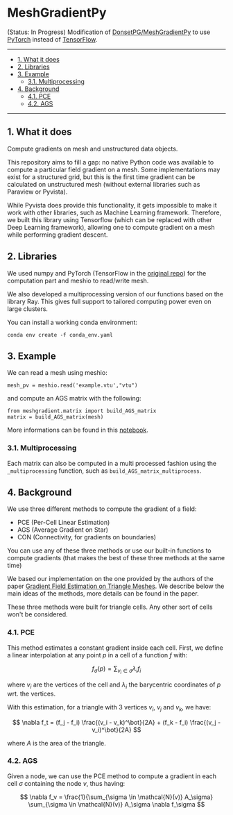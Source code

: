 # MeshGradientPy

(Status: In Progress)
Modification of [DonsetPG/MeshGradientPy](https://github.com/DonsetPG/MeshGradientPy) to use [PyTorch](https://pytorch.org/) instead of [TensorFlow](https://www.tensorflow.org/). 

---------------------------------------

- [1. What it does](#1-what-it-does)
- [2. Libraries](#2-libraries)
- [3. Example](#3-example)
  - [3.1. Multiprocessing](#31-multiprocessing)
- [4. Background](#4-background)
  - [4.1. PCE](#41-pce)
  - [4.2. AGS](#42-ags)

---------------------------------------

## 1. What it does
Compute gradients on mesh and unstructured data objects.

This repository aims to fill a gap: no native Python code was available to compute a particular field gradient on a mesh. Some implementations may exist for a structured grid, but this is the first time gradient can be calculated on unstructured mesh (without external libraries such as Paraview or Pyvista).

While Pyvista does provide this functionality, it gets impossible to make it work with other libraries, such as Machine Learning framework. Therefore, we built this library using Tensorflow (which can be replaced with other Deep Learning framework), allowing one to compute gradient on a mesh while performing gradient descent.

## 2. Libraries 

We used numpy and PyTorch (TensorFlow in the [original repo](https://github.com/DonsetPG/MeshGradientPy)) for the computation part and meshio to read/write mesh.

We also developed a multiprocessing version of our functions based on the library Ray. This gives full support to tailored computing power even on large clusters.

You can install a working conda environment:
```
conda env create -f conda_env.yaml
```

## 3. Example 

We can read a mesh using meshio: 
```python3
mesh_pv = meshio.read('example.vtu',"vtu")
```
and compute an AGS matrix with the following: 
```python3 
from meshgradient.matrix import build_AGS_matrix
matrix = build_AGS_matrix(mesh)
```

More informations can be found in this [notebook](Example.ipynb).

### 3.1. Multiprocessing

Each matrix can also be computed in a multi processed fashion using the `_multiprocessing` function, such as `build_AGS_matrix_multiprocess`. 

## 4. Background 

We use three different methods to compute the gradient of a field:
* PCE (Per-Cell Linear Estimation)
* AGS (Average Gradient on Star)
* CON (Connectivity, for gradients on boundaries)

You can use any of these three methods or use our built-in functions to compute gradients (that makes the best of these three methods at the same time)

We based our implementation on the one provided by the authors of the paper [Gradient Field Estimation on Triangle Meshes](https://www.researchgate.net/publication/330412652_Gradient_Field_Estimation_on_Triangle_Meshes). We describe below the main ideas of the methods, more details can be found in the paper.

These three methods were built for triangle cells. Any other sort of cells won't be considered. 

### 4.1. PCE 

This method estimates a constant gradient inside each cell. First, we define a linear interpolation at any point $p$ in a cell of a function $f$ with: 

$$
f_\sigma(p) = \sum_{v_i \in \sigma} \lambda_i f_i
$$

where $v_i$ are the vertices of the cell and $\lambda_i$ the barycentric coordinates of $p$ wrt. the vertices. 

With this estimation, for a triangle with 3 vertices $v_i$, $v_j$ and $v_k$, we have:

$$
\nabla f_t = (f_j - f_i) \frac{(v_i - v_k)^\bot}{2A} + (f_k - f_i) \frac{(v_j - v_i)^\bot}{2A}
$$


where $A$ is the area of the triangle.

### 4.2. AGS

Given a node, we can use the PCE method to compute a gradient in each cell $\sigma$ containing the node $v$, thus having:

$$
\nabla f_v = \frac{1}{\sum_{\sigma \in \mathcal{N}(v)} A_\sigma} \sum_{\sigma \in \mathcal{N}(v)} A_\sigma \nabla f_\sigma
$$
